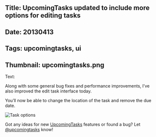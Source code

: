 Title: UpcomingTasks updated to include more options for editing tasks
----
Date: 20130413
----
Tags: upcomingtasks, ui
----
Thumbnail: upcomingtasks.png
----
Text:

Along with some general bug fixes and performance improvements, I’ve also improved the edit task interface today.

You’ll now be able to change the location of the task and remove the due date.

![Task options](/assets/images/interface-task-options.png)

Got any ideas for new [UpcomingTasks](http://upcomingtasks.com/) features or found a bug? Let [@upcomingtasks](http://twitter.com/upcomingtasks) know!
